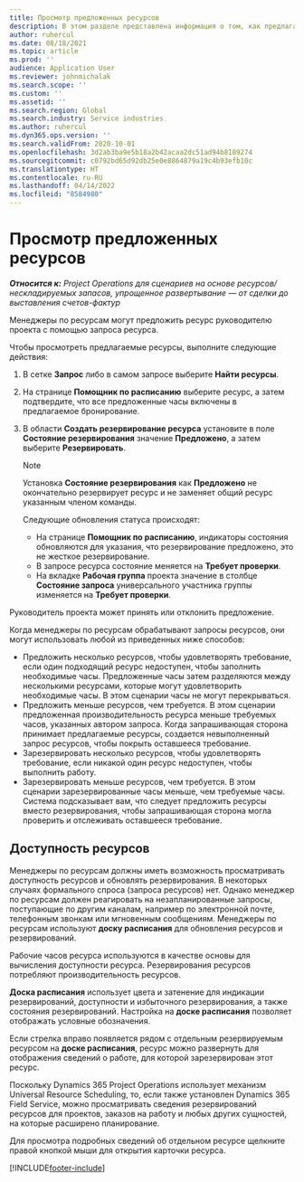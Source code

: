 ```yaml
---
title: Просмотр предложенных ресурсов
description: В этом разделе представлена информация о том, как предлагать ресурсы проекта.
author: ruhercul
ms.date: 08/18/2021
ms.topic: article
ms.prod: ''
audience: Application User
ms.reviewer: johnmichalak
ms.search.scope: ''
ms.custom: ''
ms.assetid: ''
ms.search.region: Global
ms.search.industry: Service industries
ms.author: ruhercul
ms.dyn365.ops.version: ''
ms.search.validFrom: 2020-10-01
ms.openlocfilehash: 3d2ab3ba9e5b18a2b42acaa2dc51ad94b8189274
ms.sourcegitcommit: c0792bd65d92db25e0e8864879a19c4b93efb10c
ms.translationtype: HT
ms.contentlocale: ru-RU
ms.lasthandoff: 04/14/2022
ms.locfileid: "8584980"
---
```

# <a name="review-proposed-resources"></a>Просмотр предложенных ресурсов

_**Относится к:** Project Operations для сценариев на основе ресурсов/нескладируемых запасов, упрощенное развертывание — от сделки до выставления счетов-фактур_

Менеджеры по ресурсам могут предложить ресурс руководителю проекта с помощью запроса ресурса.

Чтобы просмотреть предлагаемые ресурсы, выполните следующие действия:

1. В сетке **Запрос** либо в самом запросе выберите **Найти ресурсы**.
2. На странице **Помощник по расписанию** выберите ресурс, а затем подтвердите, что все предложенные часы включены в предлагаемое бронирование.
3. В области **Создать резервирование ресурса** установите в поле **Состояние резервирования** значение **Предложено**, а затем выберите **Резервировать**.

    > [!NOTE]
    > Установка **Состояние резервирования** как **Предложено** не окончательно резервирует ресурс и не заменяет общий ресурс указанным членом команды.

    Следующие обновления статуса происходят:

    - На странице **Помощник по расписанию**, индикаторы состояния обновляются для указания, что резервирование предложено, это не жесткое резервирование.
    - В запросе ресурса состояние меняется на **Требует проверки**.
    - На вкладке **Рабочая группа** проекта значение в столбце **Состояние запроса** универсального участника группы изменяется на **Требует проверки**.

Руководитель проекта может принять или отклонить предложение.

Когда менеджеры по ресурсам обрабатывают запросы ресурсов, они могут использовать любой из приведенных ниже способов:

- Предложить несколько ресурсов, чтобы удовлетворять требование, если один подходящий ресурс недоступен, чтобы заполнить необходимые часы. Предложенные часы затем разделяются между несколькими ресурсами, которые могут удовлетворить необходимые часы. В этом сценарии часы не могут перекрываться.
- Предложить меньше ресурсов, чем требуется. В этом сценарии предложенная производительность ресурса меньше требуемых часов, указанных автором запроса. Когда запрашивающая сторона принимает предлагаемые ресурсы, создается невыполненный запрос ресурсов, чтобы покрыть оставшееся требование.
- Зарезервировать несколько ресурсов, чтобы удовлетворять требование, если никакой один ресурс недоступен, чтобы выполнить работу.
- Зарезервировать меньше ресурсов, чем требуется. В этом сценарии зарезервированные часы меньше, чем требуемые часы. Система подсказывает вам, что следует предложить ресурсы вместо резервирования, чтобы запрашивающая сторона могла проверить и отслеживать оставшееся требование.

## <a name="resource-availability"></a>Доступность ресурсов

Менеджеры по ресурсам должны иметь возможность просматривать доступность ресурсов и обновлять резервирования. В некоторых случаях формального спроса (запроса ресурсов) нет. Однако менеджер по ресурсам должен реагировать на незапланированные запросы, поступающие по другим каналам, например по электронной почте, телефонным звонкам или мгновенным сообщениям. Менеджеры по ресурсам используют **доску расписания** для обновления ресурсов и резервирований.

Рабочие часов ресурса используются в качестве основы для вычисления доступности ресурса. Резервирования ресурсов потребляют производительность ресурсов.

**Доска расписания** использует цвета и затенение для индикации резервирований, доступности и избыточного резервирования, а также состояния резервирований. Настройка на **доске расписания** позволяет отображать условные обозначения.

Если стрелка вправо появляется рядом с отдельным резервируемым ресурсом на **доске расписания**, ресурс можно развернуть для отображения сведений о работе, для которой зарезервирован этот ресурс.

Поскольку Dynamics 365 Project Operations использует механизм Universal Resource Scheduling, то, если также установлен Dynamics 365 Field Service, можно просматривать сведения резервирований ресурсов для проектов, заказов на работу и любых других сущностей, на которые расширено планирование.

Для просмотра подробных сведений об отдельном ресурсе щелкните правой кнопкой мыши для открытия карточки ресурса.



[!INCLUDE[footer-include](../includes/footer-banner.md)]
